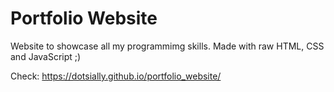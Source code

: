 # Portfolio Website
Website to showcase all my programmimg skills. Made with raw HTML, CSS and JavaScript ;)

Check: https://dotsially.github.io/portfolio_website/
